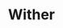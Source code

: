 ---
title: "Wither"
draft: false
category: "High Performance"
weight: 2

product:
  id: "wither"
  name: "Wither"
  price: "12.8"

  customFields:
    - name: "RAM"
      type: "readonly"
      value: "4 GB"

    - name: "Storage"
      type: "readonly"
      value: "40GB"

  selectedPlan: "monthly-plan"

  availablePlans:
    - id: "monthly-plan"
      name: "Monthly Subscription"
      frequency: "monthly"
      interval: 1
      itemPrice: 12.8
---